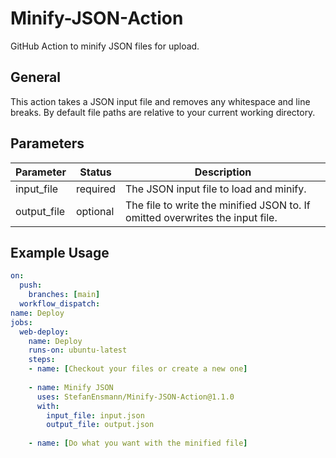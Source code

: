 # Minify-JSON-Action
GitHub Action to minify JSON files for upload.

## General
This action takes a JSON input file and removes any whitespace and line breaks. By default file paths are relative to your current working directory.

## Parameters
| Parameter | Status | Description
| --- | --- | ---
| input_file | required | The JSON input file to load and minify.
| output_file | optional | The file to write the minified JSON to. If omitted overwrites the input file.

## Example Usage
```YAML
on:
  push:
    branches: [main]
  workflow_dispatch:
name: Deploy
jobs:
  web-deploy:
    name: Deploy
    runs-on: ubuntu-latest
    steps:
    - name: [Checkout your files or create a new one]
    
    - name: Minify JSON
      uses: StefanEnsmann/Minify-JSON-Action@1.1.0
      with:
        input_file: input.json
        output_file: output.json
    
    - name: [Do what you want with the minified file]
```

